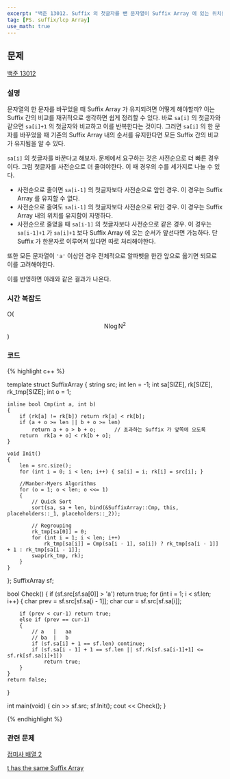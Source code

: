 ```yaml
---
excerpt: "백준 13012. Suffix 의 첫글자를 뺀 문자열이 Suffix Array 에 있는 위치를 이용해 비교를 수행하는 아이디어."
tag: [PS. suffix/lcp Array]
use_math: true
---
```


## 문제

[백준 13012](https://www.acmicpc.net/problem/13012)

### 설명

문자열의 한 문자를 바꾸었을 때 Suffix Array 가 유지되려면 어떻게 해야할까? 이는 Suffix 간의 비교를 재귀적으로 생각하면 쉽게 정리할 수 있다. 바로 ```sa[i]``` 의 첫글자와 같으면 ```sa[i]+1``` 의 첫글자와 비교하고 이를 반복한다는 것이다. 그러면 ```sa[i]``` 의 한 문자를 바꾸었을 때 기존의 Suffix Array 내의 순서를 유지한다면 모든 Suffix 간의 비교가 유지됨을 알 수 있다.

```sa[i]``` 의 첫글자를 바꾼다고 해보자. 문제에서 요구하는 것은 사전순으로 더 빠른 경우이다. 그럼 첫글자를 사전순으로 더 줄여야한다. 이 때 경우의 수를 세가지로 나눌 수 있다.
+ 사전순으로 줄이면 ```sa[i-1]``` 의 첫글자보다 사전순으로 앞인 경우. 이 경우는 Suffix Array 를 유지할 수 없다.
+ 사전순으로 줄여도 ```sa[i-1]``` 의 첫글자보다 사전순으로 뒤인 경우. 이 경우는 Suffix Array 내의 위치를 유지함이 자명하다.
+ 사전순으로 줄였을 때 ```sa[i-1]``` 의 첫글자보다 사전순으로 같은 경우. 이 경우는 ```sa[i-1]+1``` 가 ```sa[i]+1``` 보다 Suffix Array 에 오는 순서가 앞선다면 가능하다. 단 Suffix 가 한문자로 이루어져 있다면 따로 처리해야한다. 

또한 모든 문자열이 ```'a'``` 이상인 경우 전체적으로 알파벳을 한칸 앞으로 옮기면 되므로 이를 고려해야한다.

이를 반영하면 아래와 같은 결과가 나온다.


### 시간 복잡도

O($$ \mathrm{N}\log{ \mathrm{N}}^2 $$)


### 코드

{% highlight c++ %}

template<int SIZE = 100>
struct SuffixArray
{
	string src; int len = -1;
	int sa[SIZE], rk[SIZE], rk_tmp[SIZE];
	int o = 1;

	inline bool Cmp(int a, int b)
	{
		if (rk[a] != rk[b]) return rk[a] < rk[b];
		if (a + o >= len || b + o >= len)
			return a + o > b + o;      // 초과하는 Suffix 가 앞쪽에 오도록
		return  rk[a + o] < rk[b + o];
	}

	void Init()
	{
		len = src.size();
		for (int i = 0; i < len; i++) { sa[i] = i; rk[i] = src[i]; }

		//Manber-Myers Algorithms
		for (o = 1; o < len; o <<= 1)
		{
			// Quick Sort
			sort(sa, sa + len, bind(&SuffixArray::Cmp, this, placeholders::_1, placeholders::_2));

			// Regrouping
			rk_tmp[sa[0]] = 0;
			for (int i = 1; i < len; i++)
				rk_tmp[sa[i]] = Cmp(sa[i - 1], sa[i]) ? rk_tmp[sa[i - 1]] + 1 : rk_tmp[sa[i - 1]];
			swap(rk_tmp, rk);
		}
	}
};
SuffixArray sf;

bool Check()
{
	if (sf.src[sf.sa[0]] > 'a') return true;
	for (int i = 1; i < sf.len; i++)
	{
		char prev = sf.src[sf.sa[i - 1]];
		char cur = sf.src[sf.sa[i]];

		if (prev < cur-1) return true;
		else if (prev == cur-1)
		{
			// a   |   aa
			// ba  |   b
			if (sf.sa[i] + 1 == sf.len) continue;
			if (sf.sa[i - 1] + 1 == sf.len || sf.rk[sf.sa[i-1]+1] <= sf.rk[sf.sa[i]+1])
				return true;
		}
	}
	return false;
}

int main(void)
{
	cin >> sf.src;
	sf.Init();
	cout << Check();
}

{% endhighlight %}



### 관련 문제

[접미사 배열 2](https://www.acmicpc.net/problem/13013)

[t has the same Suffix Array](https://www.acmicpc.net/problem/10737)